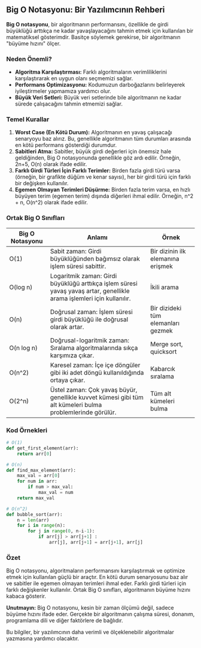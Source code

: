 ## Big O Notasyonu: Bir Yazılımcının Rehberi

**Big O notasyonu**, bir algoritmanın performansını, özellikle de girdi büyüklüğü arttıkça ne kadar yavaşlayacağını tahmin etmek için kullanılan bir matematiksel gösterimdir. Basitçe söylemek gerekirse, bir algoritmanın "büyüme hızını" ölçer.

### Neden Önemli?

- **Algoritma Karşılaştırması:** Farklı algoritmaların verimliliklerini karşılaştırarak en uygun olanı seçmemizi sağlar.
- **Performans Optimizasyonu:** Kodumuzun darboğazlarını belirleyerek iyileştirmeler yapmamıza yardımcı olur.
- **Büyük Veri Setleri:** Büyük veri setlerinde bile algoritmanın ne kadar sürede çalışacağını tahmin etmemizi sağlar.

### Temel Kurallar

1. **Worst Case (En Kötü Durum):** Algoritmanın en yavaş çalışacağı senaryoyu baz alırız. Bu, genellikle algoritmanın tüm durumları arasında en kötü performans gösterdiği durumdur.
2. **Sabitleri Atma:** Sabitler, büyük girdi değerleri için önemsiz hale geldiğinden, Big O notasyonunda genellikle göz ardı edilir. Örneğin, 2n+5, O(n) olarak ifade edilir.
3. **Farklı Girdi Türleri İçin Farklı Terimler:** Birden fazla girdi türü varsa (örneğin, bir grafikte düğüm ve kenar sayısı), her bir girdi türü için farklı bir değişken kullanılır.
4. **Egemen Olmayan Terimleri Düşürme:** Birden fazla terim varsa, en hızlı büyüyen terim (egemen terim) dışında diğerleri ihmal edilir. Örneğin, n^2 + n, O(n^2) olarak ifade edilir.

### Ortak Big O Sınıfları

| Big O Notasyonu | Anlamı                                                                                                                 | Örnek                              |
| --------------- | ---------------------------------------------------------------------------------------------------------------------- | ---------------------------------- |
| O(1)            | Sabit zaman: Girdi büyüklüğünden bağımsız olarak işlem süresi sabittir.                                                | Bir dizinin ilk elemanına erişmek  |
| O(log n)        | Logaritmik zaman: Girdi büyüklüğü arttıkça işlem süresi yavaş yavaş artar, genellikle arama işlemleri için kullanılır. | İkili arama                        |
| O(n)            | Doğrusal zaman: İşlem süresi girdi büyüklüğü ile doğrusal olarak artar.                                                | Bir dizideki tüm elemanları gezmek |
| O(n log n)      | Doğrusal-logaritmik zaman: Sıralama algoritmalarında sıkça karşımıza çıkar.                                            | Merge sort, quicksort              |
| O(n^2)          | Karesel zaman: İçe içe döngüler gibi iki adet döngü kullanıldığında ortaya çıkar.                                      | Kabarcık sıralama                  |
| O(2^n)          | Üstel zaman: Çok yavaş büyür, genellikle kuvvet kümesi gibi tüm alt kümeleri bulma problemlerinde görülür.             | Tüm alt kümeleri bulma             |

### Kod Örnekleri

```python
# O(1)
def get_first_element(arr):
    return arr[0]

# O(n)
def find_max_element(arr):
    max_val = arr[0]
    for num in arr:
        if num > max_val:
            max_val = num
    return max_val

# O(n^2)
def bubble_sort(arr):
    n = len(arr)
    for i in range(n):
        for j in range(0, n-i-1):
            if arr[j] > arr[j+1] :
                arr[j], arr[j+1] = arr[j+1], arr[j]
```

### Özet

Big O notasyonu, algoritmaların performansını karşılaştırmak ve optimize etmek için kullanılan güçlü bir araçtır. En kötü durum senaryosunu baz alır ve sabitler ile egemen olmayan terimleri ihmal eder. Farklı girdi türleri için farklı değişkenler kullanılır. Ortak Big O sınıfları, algoritmanın büyüme hızını kabaca gösterir.

**Unutmayın:** Big O notasyonu, kesin bir zaman ölçümü değil, sadece büyüme hızını ifade eder. Gerçekte bir algoritmanın çalışma süresi, donanım, programlama dili ve diğer faktörlere de bağlıdır.

Bu bilgiler, bir yazılımcının daha verimli ve ölçeklenebilir algoritmalar yazmasına yardımcı olacaktır.
